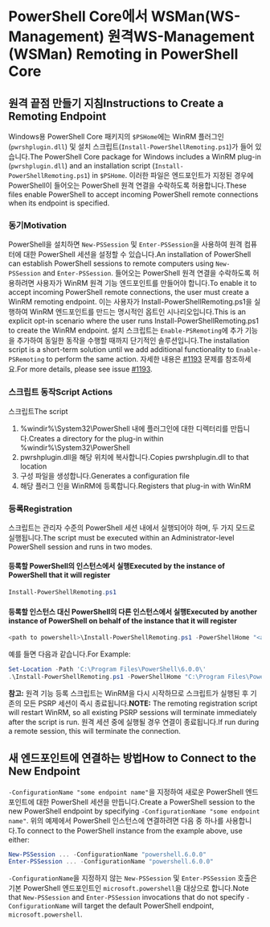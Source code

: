 # <a name="ws-management-wsman-remoting-in-powershell-core"></a><span data-ttu-id="b95a1-101">PowerShell Core에서 WSMan(WS-Management) 원격</span><span class="sxs-lookup"><span data-stu-id="b95a1-101">WS-Management (WSMan) Remoting in PowerShell Core</span></span>

## <a name="instructions-to-create-a-remoting-endpoint"></a><span data-ttu-id="b95a1-102">원격 끝점 만들기 지침</span><span class="sxs-lookup"><span data-stu-id="b95a1-102">Instructions to Create a Remoting Endpoint</span></span>

<span data-ttu-id="b95a1-103">Windows용 PowerShell Core 패키지의 `$PSHome`에는 WinRM 플러그인(`pwrshplugin.dll`) 및 설치 스크립트(`Install-PowerShellRemoting.ps1`)가 들어 있습니다.</span><span class="sxs-lookup"><span data-stu-id="b95a1-103">The PowerShell Core package for Windows includes a WinRM plug-in (`pwrshplugin.dll`) and an installation script (`Install-PowerShellRemoting.ps1`) in `$PSHome`.</span></span>
<span data-ttu-id="b95a1-104">이러한 파일은 엔드포인트가 지정된 경우에 PowerShell이 들어오는 PowerShell 원격 연결을 수락하도록 허용합니다.</span><span class="sxs-lookup"><span data-stu-id="b95a1-104">These files enable PowerShell to accept incoming PowerShell remote connections when its endpoint is specified.</span></span>

### <a name="motivation"></a><span data-ttu-id="b95a1-105">동기</span><span class="sxs-lookup"><span data-stu-id="b95a1-105">Motivation</span></span>

<span data-ttu-id="b95a1-106">PowerShell을 설치하면 `New-PSSession` 및 `Enter-PSSession`을 사용하여 원격 컴퓨터에 대한 PowerShell 세션을 설정할 수 있습니다.</span><span class="sxs-lookup"><span data-stu-id="b95a1-106">An installation of PowerShell can establish PowerShell sessions to remote computers using `New-PSSession` and `Enter-PSSession`.</span></span>
<span data-ttu-id="b95a1-107">들어오는 PowerShell 원격 연결을 수락하도록 허용하려면 사용자가 WinRM 원격 기능 엔드포인트를 만들어야 합니다.</span><span class="sxs-lookup"><span data-stu-id="b95a1-107">To enable it to accept incoming PowerShell remote connections, the user must create a WinRM remoting endpoint.</span></span>
<span data-ttu-id="b95a1-108">이는 사용자가 Install-PowerShellRemoting.ps1을 실행하여 WinRM 엔드포인트를 만드는 명시적인 옵트인 시나리오입니다.</span><span class="sxs-lookup"><span data-stu-id="b95a1-108">This is an explicit opt-in scenario where the user runs Install-PowerShellRemoting.ps1 to create the WinRM endpoint.</span></span>
<span data-ttu-id="b95a1-109">설치 스크립트는 `Enable-PSRemoting`에 추가 기능을 추가하여 동일한 동작을 수행할 때까지 단기적인 솔루션입니다.</span><span class="sxs-lookup"><span data-stu-id="b95a1-109">The installation script is a short-term solution until we add additional functionality to `Enable-PSRemoting` to perform the same action.</span></span>
<span data-ttu-id="b95a1-110">자세한 내용은 [#1193](https://github.com/PowerShell/PowerShell/issues/1193) 문제를 참조하세요.</span><span class="sxs-lookup"><span data-stu-id="b95a1-110">For more details, please see issue [#1193](https://github.com/PowerShell/PowerShell/issues/1193).</span></span>

### <a name="script-actions"></a><span data-ttu-id="b95a1-111">스크립트 동작</span><span class="sxs-lookup"><span data-stu-id="b95a1-111">Script Actions</span></span>

<span data-ttu-id="b95a1-112">스크립트</span><span class="sxs-lookup"><span data-stu-id="b95a1-112">The script</span></span>

1. <span data-ttu-id="b95a1-113">%windir%\System32\PowerShell 내에 플러그인에 대한 디렉터리를 만듭니다.</span><span class="sxs-lookup"><span data-stu-id="b95a1-113">Creates a directory for the plug-in within %windir%\System32\PowerShell</span></span>
1. <span data-ttu-id="b95a1-114">pwrshplugin.dll을 해당 위치에 복사합니다.</span><span class="sxs-lookup"><span data-stu-id="b95a1-114">Copies pwrshplugin.dll to that location</span></span>
1. <span data-ttu-id="b95a1-115">구성 파일을 생성합니다.</span><span class="sxs-lookup"><span data-stu-id="b95a1-115">Generates a configuration file</span></span>
1. <span data-ttu-id="b95a1-116">해당 플러그 인을 WinRM에 등록합니다.</span><span class="sxs-lookup"><span data-stu-id="b95a1-116">Registers that plug-in with WinRM</span></span>

### <a name="registration"></a><span data-ttu-id="b95a1-117">등록</span><span class="sxs-lookup"><span data-stu-id="b95a1-117">Registration</span></span>

<span data-ttu-id="b95a1-118">스크립트는 관리자 수준의 PowerShell 세션 내에서 실행되어야 하며, 두 가지 모드로 실행됩니다.</span><span class="sxs-lookup"><span data-stu-id="b95a1-118">The script must be executed within an Administrator-level PowerShell session and runs in two modes.</span></span>

#### <a name="executed-by-the-instance-of-powershell-that-it-will-register"></a><span data-ttu-id="b95a1-119">등록할 PowerShell의 인스턴스에서 실행</span><span class="sxs-lookup"><span data-stu-id="b95a1-119">Executed by the instance of PowerShell that it will register</span></span>

```powershell
Install-PowerShellRemoting.ps1
```

#### <a name="executed-by-another-instance-of-powershell-on-behalf-of-the-instance-that-it-will-register"></a><span data-ttu-id="b95a1-120">등록할 인스턴스 대신 PowerShell의 다른 인스턴스에서 실행</span><span class="sxs-lookup"><span data-stu-id="b95a1-120">Executed by another instance of PowerShell on behalf of the instance that it will register</span></span>

```powershell
<path to powershell>\Install-PowerShellRemoting.ps1 -PowerShellHome "<absolute path to the instance's $PSHOME>"
```

<span data-ttu-id="b95a1-121">예를 들면 다음과 같습니다.</span><span class="sxs-lookup"><span data-stu-id="b95a1-121">For Example:</span></span>

```powershell
Set-Location -Path 'C:\Program Files\PowerShell\6.0.0\'
.\Install-PowerShellRemoting.ps1 -PowerShellHome "C:\Program Files\PowerShell\6.0.0\"
```

<span data-ttu-id="b95a1-122">**참고:** 원격 기능 등록 스크립트는 WinRM을 다시 시작하므로 스크립트가 실행된 후 기존의 모든 PSRP 세션이 즉시 종료됩니다.</span><span class="sxs-lookup"><span data-stu-id="b95a1-122">**NOTE:** The remoting registration script will restart WinRM, so all existing PSRP sessions will terminate immediately after the script is run.</span></span> <span data-ttu-id="b95a1-123">원격 세션 중에 실행될 경우 연결이 종료됩니다.</span><span class="sxs-lookup"><span data-stu-id="b95a1-123">If run during a remote session, this will terminate the connection.</span></span>

## <a name="how-to-connect-to-the-new-endpoint"></a><span data-ttu-id="b95a1-124">새 엔드포인트에 연결하는 방법</span><span class="sxs-lookup"><span data-stu-id="b95a1-124">How to Connect to the New Endpoint</span></span>

<span data-ttu-id="b95a1-125">`-ConfigurationName "some endpoint name"`을 지정하여 새로운 PowerShell 엔드포인트에 대한 PowerShell 세션을 만듭니다.</span><span class="sxs-lookup"><span data-stu-id="b95a1-125">Create a PowerShell session to the new PowerShell endpoint by specifying `-ConfigurationName "some endpoint name"`.</span></span> <span data-ttu-id="b95a1-126">위의 예제에서 PowerShell 인스턴스에 연결하려면 다음 중 하나를 사용합니다.</span><span class="sxs-lookup"><span data-stu-id="b95a1-126">To connect to the PowerShell instance from the example above, use either:</span></span>

```powershell
New-PSSession ... -ConfigurationName "powershell.6.0.0"
Enter-PSSession ... -ConfigurationName "powershell.6.0.0"
```

<span data-ttu-id="b95a1-127">`-ConfigurationName`을 지정하지 않는 `New-PSSession` 및 `Enter-PSSession` 호출은 기본 PowerShell 엔드포인트인 `microsoft.powershell`을 대상으로 합니다.</span><span class="sxs-lookup"><span data-stu-id="b95a1-127">Note that `New-PSSession` and `Enter-PSSession` invocations that do not specify `-ConfigurationName` will target the default PowerShell endpoint, `microsoft.powershell`.</span></span>